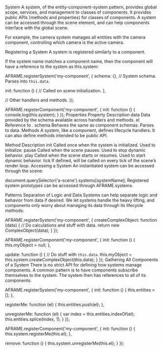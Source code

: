 System
A system, of the entity-component-system pattern, provides global scope, services, and management to classes of components. It provides public APIs (methods and properties) for classes of components. A system can be accessed through the scene element, and can help components interface with the global scene.

For example, the camera system manages all entities with the camera component, controlling which camera is the active camera.

Registering a System
A system is registered similarly to a component.

If the system name matches a component name, then the component will have a reference to the system as this.system:

AFRAME.registerSystem('my-component', {
  schema: {},  // System schema. Parses into `this.data`.

  init: function () {
    // Called on scene initialization.
  },

  // Other handlers and methods.
});

AFRAME.registerComponent('my-component', {
  init: function () {
    console.log(this.system);
  }
});
Properties
Property	Description
data	Data provided by the schema available across handlers and methods.
el	Reference to <a-scene>.
schema	Behaves the same as component schemas. Parses to data.
Methods
A system, like a component, defines lifecycle handlers. It can also define methods intended to be public API.

Method	Description
init	Called once when the system is initialized. Used to initialize.
pause	Called when the scene pauses. Used to stop dynamic behavior.
play	Called when the scene starts or resumes. Used to start dynamic behavior.
tick	If defined, will be called on every tick of the scene’s render loop.
Accessing a System
An instantiated system can be accessed through the scene:

document.querySelector('a-scene').systems[systemName];
Registered system prototypes can be accessed through AFRAME.systems.

Patterns
Separation of Logic and Data
Systems can help separate logic and behavior from data if desired. We let systems handle the heavy lifting, and components only worry about managing its data through its lifecycle methods:

AFRAME.registerSystem('my-component', {
  createComplexObject: function (data) {
    // Do calculations and stuff with data.
    return new ComplexObject(data);
  }
});

AFRAME.registerComponent('my-component', {
  init: function () {
    this.myObject = null;
  },

  update: function () {
    // Do stuff with `this.data`.
    this.myObject = this.system.createComplexObject(this.data);
  }
});
Gathering All Components of a System
There is no strict API for defining how systems manage components. A common pattern is to have components subscribe themselves to the system. The system then has references to all of its components:

AFRAME.registerSystem('my-component', {
  init: function () {
    this.entities = [];
  },

  registerMe: function (el) {
    this.entities.push(el);
  },

  unregisterMe: function (el) {
    var index = this.entities.indexOf(el);
    this.entities.splice(index, 1);
  }
});

AFRAME.registerComponent('my-component', {
  init: function () {
    this.system.registerMe(this.el);
  },

  remove: function () {
    this.system.unregisterMe(this.el);
  }
});
